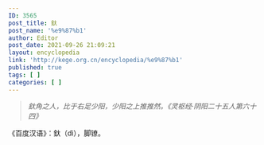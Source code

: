 ```yaml
---
ID: 3565
post_title: 釱
post_name: '%e9%87%b1'
author: Editor
post_date: 2021-09-26 21:09:21
layout: encyclopedia
link: 'http://kege.org.cn/encyclopedia/%e9%87%b1'
published: true
tags: [ ]
categories: [ ]
---
```

<blockquote><em>釱角之人，比于右足少阳，少阳之上推推然。《灵枢经·阴阳二十五人第六十四》</em></blockquote>
《百度汉语》：釱（dì），脚镣。